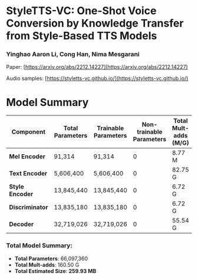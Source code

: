 # StyleTTS-VC: One-Shot Voice Conversion by Knowledge Transfer from Style-Based TTS Models

### Yinghao Aaron Li, Cong Han, Nima Mesgarani
Paper: [https://arxiv.org/abs/2212.14227](https://arxiv.org/abs/2212.14227)

Audio samples: [https://styletts-vc.github.io/](https://styletts-vc.github.io/)


# Model Summary

| Component         | Total Parameters | Trainable Parameters | Non-trainable Parameters | Total Mult-adds (M/G) | Input Size (MB) | Forward/Backward Pass Size (MB) | Params Size (MB) | Estimated Total Size (MB) |
|-------------------|------------------|-----------------------|--------------------------|-----------------------|-----------------|----------------------------------|-------------------|---------------------------|
| **Mel Encoder**    | 91,314           | 91,314                | 0                        | 8.77 M                | 0.20            | 0.14                             | 0.37              | 0.70                      |
| **Text Encoder**   | 5,606,400        | 5,606,400             | 0                        | 82.75 G               | 0.00            | 3.28                             | 22.43             | 25.70                     |
| **Style Encoder**  | 13,845,440       | 13,845,440            | 0                        | 6.72 G                | 0.06            | 60.98                            | 55.38             | 116.43                    |
| **Discriminator**  | 13,835,180       | 13,835,180            | 0                        | 6.72 G                | 0.06            | 60.98                            | 55.34             | 116.38                    |
| **Decoder**        | 32,719,026       | 32,719,026            | 0                        | 55.54 G               | 0.20            | 0.22                             | 0.30              | 0.72                      |

### Total Model Summary:
- **Total Parameters**: 66,097,360
- **Total Mult-adds**: 160.50 G
- **Total Estimated Size**: **259.93 MB**


